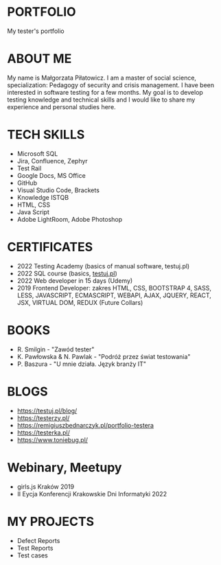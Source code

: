 # PORTFOLIO
My tester's portfolio
# ABOUT ME
My name is Małgorzata Piłatowicz. I am a master of social science, specialization: Pedagogy of security and crisis management. 
I have been interested in software testing for a few months. My goal is to develop testing knowledge and technical skills and I would like to share my experience and personal studies here.
# TECH SKILLS
* Microsoft SQL
* Jira, Confluence, Zephyr
* Test Rail
* Google Docs, MS Office
* GitHub
* Visual Studio Code, Brackets
* Knowledge ISTQB
* HTML, CSS
* Java Script
* Adobe LightRoom, Adobe Photoshop
# CERTIFICATES
* 2022 Testing Academy (basics of manual software, testuj.pl)
* 2022 SQL course (basics, [testuj.pl](https://www.testowo.pl/))
* 2022 Web developer in 15 days (Udemy)
* 2019 Frontend Developer: zakres HTML, CSS, BOOTSTRAP 4, SASS, LESS, JAVASCRIPT,  ECMASCRIPT, WEBAPI, AJAX, JQUERY, REACT, JSX, VIRTUAL DOM, REDUX (Future Collars)
# BOOKS 
* R. Smilgin - "Zawód tester"
* K. Pawłowska & N. Pawlak - "Podróż przez świat testowania"
* P. Baszura - "U mnie działa. Język branży IT"
# BLOGS
* https://testuj.pl/blog/
* https://testerzy.pl/
* https://remigiuszbednarczyk.pl/portfolio-testera
* https://testerka.pl/
* https://www.toniebug.pl/
# Webinary, Meetupy
* girls.js Kraków 2019
* II Eycja Konferencji Krakowskie Dni Informatyki 2022
# MY PROJECTS
* Defect Reports
* Test Reports
* Test cases

